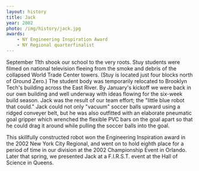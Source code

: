 ```yaml
---
layout: history
title: Jack
year: 2002
photo: /img/history/jack.jpg
awards:
    - NY Engineering Inspiration Award
    - NY Regional quarterfinalist
---
```

September 11th shook our school to the very roots. Stuy students were filmed on national television fleeing from the smoke and debris of the collapsed World Trade Center towers. (Stuy is located just four blocks north of Ground Zero.) The student body was temporarily relocated to Brooklyn Tech's building across the East River. By January's kickoff we were back in our own building and well underway with ideas flowing for the six-week build season. Jack was the result of our team effort; the "little blue robot that could." Jack could not only "vacuum" soccer balls upward using a ridged conveyer belt, but he was also outfitted with an elaborate pneumatic goal gripper which wrenched the flexible PVC bars on the goal apart so that he could drag it around while pulling the soccer balls into the goal.

This skillfully constructed robot won the Engineering Inspiration award in the 2002 New York City Regional, and went on to hold eighth place for a period of time in our division at the 2002 Championship Event in Orlando. Later that spring, we presented Jack at a F.I.R.S.T. event at the Hall of Science in Queens.
